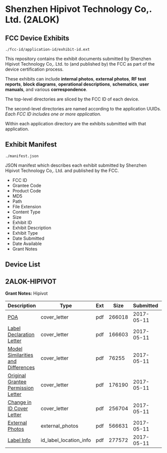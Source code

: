 # Shenzhen Hipivot Technology Co,. Ltd. (2ALOK)
## FCC Device Exhibits

```
./fcc-id/application-id/exhibit-id.ext
```

This repository contains the exhibit documents submitted by Shenzhen Hipivot Technology Co,. Ltd. to (and published by) the FCC as part of the device certification process.

These exhibits can include **internal photos**, **external photos**, **RF test reports**, **block diagrams**, **operational descriptions**, **schematics**, **user manuals**, and various **correspondence**.

The top-level directories are sliced by the FCC ID of each device.

The second-level directories are named according to the application UUIDs. *Each FCC ID includes one or more application.*

Within each application directory are the exhibits submitted with that application. 

## Exhibit Manifest

```
./manifest.json
```

JSON manifest which describes each exhibit submitted by Shenzhen Hipivot Technology Co,. Ltd. and published by the FCC.

- FCC ID
- Grantee Code
- Product Code
- MD5
- Path
- File Extension
- Content Type
- Size
- Exhibit ID
- Exhibit Description
- Exhibit Type
- Date Submitted
- Date Available
- Grant Notes

## Device List
## 2ALOK-HIPIVOT
**Grant Notes:** Hipivot

| Description | Type | Ext | Size | Submitted | Available |
| ----------- | ---- | --- | ---- | --------- | --------- |
| [POA](2ALOK-HIPIVOT/1c0084542f215ab4e4ef0c5f37b11d37/3387562.pdf) | cover_letter | pdf | 266018 | 2017-05-11 | 2017-05-11 |
| [Label Declaration Letter](2ALOK-HIPIVOT/1c0084542f215ab4e4ef0c5f37b11d37/3387564.pdf) | cover_letter | pdf | 166603 | 2017-05-11 | 2017-05-11 |
| [Model Similarities and Differences](2ALOK-HIPIVOT/1c0084542f215ab4e4ef0c5f37b11d37/3387566.pdf) | cover_letter | pdf | 76255 | 2017-05-11 | 2017-05-11 |
| [Original Grantee Permission Letter](2ALOK-HIPIVOT/1c0084542f215ab4e4ef0c5f37b11d37/3387567.pdf) | cover_letter | pdf | 176190 | 2017-05-11 | 2017-05-11 |
| [Change in ID Cover Letter](2ALOK-HIPIVOT/1c0084542f215ab4e4ef0c5f37b11d37/3387568.pdf) | cover_letter | pdf | 256704 | 2017-05-11 | 2017-05-11 |
| [External Photos](2ALOK-HIPIVOT/1c0084542f215ab4e4ef0c5f37b11d37/3361869.pdf) | external_photos | pdf | 566631 | 2017-05-11 | 2017-05-11 |
| [Label Info](2ALOK-HIPIVOT/1c0084542f215ab4e4ef0c5f37b11d37/3387565.pdf) | id_label_location_info | pdf | 277572 | 2017-05-11 | 2017-05-11 |
